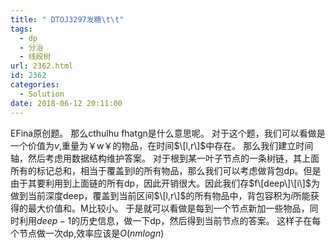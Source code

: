 ```yaml
---
title: " DTOJ3297发糖\t\t"
tags:
  - dp
  - 分治
  - 线段树
url: 2362.html
id: 2362
categories:
  - Solution
date: 2018-06-12 20:11:00
---
```


EFina原创题。 那么cthulhu fhatgn是什么意思呢。 对于这个题，我们可以看做是一个价值为$v$,重量为￥w￥的物品，在时间$\[l,r\]$中存在。 那么我们建立时间轴，然后考虑用数据结构维护答案。 对于根到某一叶子节点的一条树链，其上面所有的标记总和，相当于覆盖到l的所有物品，那么我们可以考虑做背包dp。但是由于其要利用到上面链的所有dp，因此开销很大。因此我们存$f\[deep\]\[i\]$为做到当前深度deep，覆盖到当前区间$\[l,r\]$的所有物品中，背包容积为$i$所能获得的最大价值和。M比较小。 于是就可以看做是每到一个节点新加一些物品，同时利用$deep-1$的历史信息，做一下dp，然后得到当前节点的答案。 这样子在每个节点做一次dp,效率应该是$O(n m log n)$